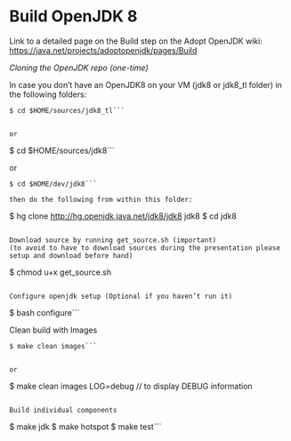 # Build OpenJDK 8

Link to a detailed page on the Build step on the Adopt OpenJDK wiki: https://java.net/projects/adoptopenjdk/pages/Build

*Cloning the OpenJDK repo (one-time)*

In case you don’t have an OpenJDK8 on your VM (jdk8 or jdk8_tl folder) in the following folders:

```
$ cd $HOME/sources/jdk8_tl```


or

```
$ cd $HOME/sources/jdk8```


or 

```
$ cd $HOME/dev/jdk8```

then do the following from within this folder:

```
$ hg clone http://hg.openjdk.java.net/jdk8/jdk8 jdk8
$ cd jdk8
```

Download source by running get_source.sh (important)
(to avoid to have to download sources during the presentation please setup and download before hand)

```
$ chmod u+x get_source.sh
```

Configure openjdk setup (Optional if you haven’t run it)

```
$ bash configure```


Clean build with Images

```
$ make clean images```


or

```
$ make clean images LOG=debug     // to display DEBUG information 
```

Build individual components

```
$ make jdk
$ make hotspot
$ make test```
